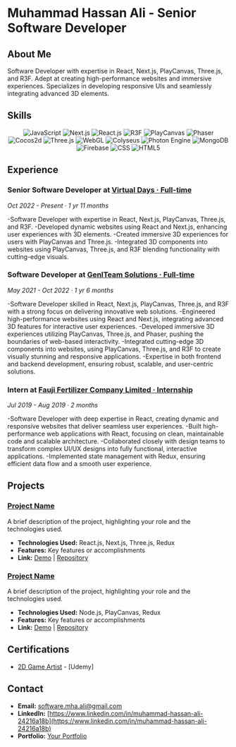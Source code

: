 # Muhammad Hassan Ali - Senior Software Developer

## About Me

Software Developer with expertise in React, Next.js, PlayCanvas, Three.js, and R3F. Adept at creating high-performance websites and immersive experiences. Specializes in developing responsive UIs and seamlessly integrating advanced 3D elements.

## Skills

<p align="center">
  <img src="https://img.shields.io/badge/-JavaScript-F7DF1C?style=flat-square&logo=javascript&logoColor=black" alt="JavaScript"/>
  <img src="https://img.shields.io/badge/-Next.js-000000?style=flat-square&logo=next.js&logoColor=white" alt="Next.js"/>
  <img src="https://img.shields.io/badge/-React.js-61DAFB?style=flat-square&logo=react&logoColor=white" alt="React.js"/>
  <img src="https://img.shields.io/badge/-R3F-00D084?style=flat-square&logo=react&logoColor=white" alt="R3F"/>
  <img src="https://img.shields.io/badge/-PlayCanvas-00B2A9?style=flat-square&logo=playcanvas&logoColor=white" alt="PlayCanvas"/>
  <img src="https://img.shields.io/badge/-Phaser-8A2C2C?style=flat-square&logo=phaser&logoColor=white" alt="Phaser"/>
  <img src="https://img.shields.io/badge/-Cocos2d-0094FF?style=flat-square&logo=cocos&logoColor=white" alt="Cocos2d"/>
  <img src="https://img.shields.io/badge/-Three.js-000000?style=flat-square&logo=three.js&logoColor=white" alt="Three.js"/>
  <img src="https://img.shields.io/badge/-WebGL-F24C3D?style=flat-square&logo=webgl&logoColor=white" alt="WebGL"/>
  <img src="https://img.shields.io/badge/-Colyseus-FF4C00?style=flat-square&logo=colyseus&logoColor=white" alt="Colyseus"/>
  <img src="https://img.shields.io/badge/-Photon%20Engine-4C8BF5?style=flat-square&logo=photon-engine&logoColor=white" alt="Photon Engine"/>
  <img src="https://img.shields.io/badge/-MongoDB-47A248?style=flat-square&logo=mongodb&logoColor=white" alt="MongoDB"/>
  <img src="https://img.shields.io/badge/-Firebase-FFCA28?style=flat-square&logo=firebase&logoColor=black" alt="Firebase"/>
  <img src="https://img.shields.io/badge/-CSS-1572B6?style=flat-square&logo=css3&logoColor=white" alt="CSS"/>
  <img src="https://img.shields.io/badge/-HTML5-E34F26?style=flat-square&logo=html5&logoColor=white" alt="HTML5"/>
</p>

## Experience

### Senior Software Developer at [Virtual Days · Full-time](https://www.virtualdays.com)

*Oct 2022 - Present · 1 yr 11 months*

-Software Developer with expertise in React, Next.js, PlayCanvas, Three.js, and R3F.
-Developed dynamic websites using React and Next.js, enhancing user experiences with 3D elements.
-Created immersive 3D experiences for users with PlayCanvas and Three.js.
-Integrated 3D components into websites using PlayCanvas, Three.js, and R3F blending functionality with cutting-edge visuals.

### Software Developer at [GenITeam Solutions · Full-time](https://www.geniteam.com) 

*May 2021 - Oct 2022 · 1 yr 6 months*

-Software Developer skilled in React, Next.js, PlayCanvas, Three.js, and R3F with a strong focus on delivering innovative web solutions.
-Engineered high-performance websites using React and Next.js, integrating advanced 3D features for interactive user experiences.
-Developed immersive 3D experiences utilizing PlayCanvas, Three.js, and Phaser, pushing the boundaries of web-based interactivity.
-Integrated cutting-edge 3D components into websites, using PlayCanvas, Three.js, and R3F to create visually stunning and responsive applications.
-Expertise in both frontend and backend development, ensuring robust, scalable, and user-centric solutions.

### Intern at [Fauji Fertilizer Company Limited · Internship](https://www.geniteam.com)

*Jul 2019 - Aug 2019 · 2 months*

-Software Developer with deep expertise in React, creating dynamic and responsive websites that deliver seamless user experiences.
-Built high-performance web applications with React, focusing on clean, maintainable code and scalable architecture.
-Collaborated closely with design teams to transform complex UI/UX designs into fully functional, interactive applications.
-Implemented state management with Redux, ensuring efficient data flow and a smooth user experience.

## Projects

### [Project Name](link-to-project)

A brief description of the project, highlighting your role and the technologies used.

- **Technologies Used:** React.js, Next.js, Three.js, Redux
- **Features:** Key features or accomplishments
- **Link:** [Demo](link-to-demo) | [Repository](link-to-repo)

### [Project Name](link-to-project)

A brief description of the project, highlighting your role and the technologies used.

- **Technologies Used:** Node.js, PlayCanvas, Redux
- **Features:** Key features or accomplishments
- **Link:** [Demo](link-to-demo) | [Repository](link-to-repo)


## Certifications

- [2D Game Artist](https://www.udemy.com/certificate/UC-c668bccd-702c-4135-8f28-6e6ef5991cff/) - [Udemy]

## Contact

- **Email:** software.mha.ali@gmail.com
- **LinkedIn:** [https://www.linkedin.com/in/muhammad-hassan-ali-24216a18b](https://www.linkedin.com/in/muhammad-hassan-ali-24216a18b)
- **Portfolio:** [Your Portfolio](link-to-portfolio)